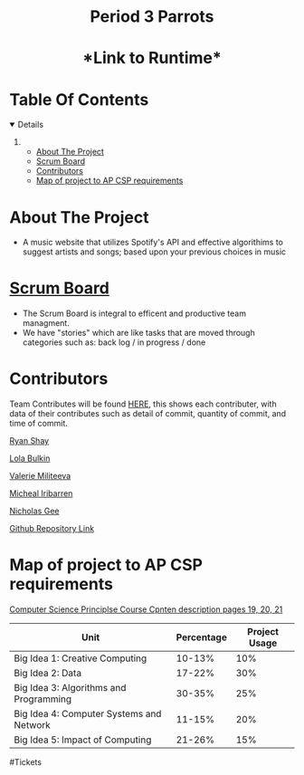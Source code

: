 <!-- PROJECT LOGO -->
<h1 align="center">Period 3 Parrots</h1>
<h1 align="center">*Link to Runtime*</h1>

<!-- TABLE OF CONTENTS -->
# Table Of Contents
<details open="open">
  <ol>
    <li>
      <ul>
          <li><a href="#about-the-project">About The Project</a></li> 
          <li><a href="#scrum-board">Scrum Board</a></li>
          <li><a href="#contributors">Contributors</a></li>
          <li><a href="#map-of-project-to-ap-csp-requirements">Map of project to AP CSP requirements</a></li>
      <ul>
    </li>
  </ol>
  </ol>
</details>



# About The Project
 -  A music website that utilizes Spotify's API and effective algorithims to suggest artists and songs; based upon your previous choices in music 

# [Scrum Board](https://github.com/MaxVukovich/P2Lions/projects/1?fullscreen=true)
 - The Scrum Board is integral to efficent and productive team managment. 
 - We have "stories" which are like tasks that are moved through categories such as: back log / in progress / done

# Contributors
Team Contributes will be found [HERE](https://github.com/ryanshay18/P3Parrots/graphs/contributors), this shows each contributer, with data of their contributes such as detail of commit, quantity of commit, and time of commit.

[Ryan Shay](https://github.com/ryanshay18)

[Lola Bulkin](https://github.com/lolabulkin)

[Valerie Militeeva](https://github.com/valeriemiliteeva)

[Micheal Iribarren](https://github.com/MICHEALIRIBARREN)

[Nicholas Gee](https://github.com/1855495)

[Github Repository Link](https://github.com/ryanshay18/P3Parrots)

# Map of project to AP CSP requirements
[Computer Science Principlse Course Cpnten description pages 19, 20, 21](https://apcentral.collegeboard.org/pdf/ap-computer-science-principles-course-and-exam-description.pdf?course=ap-computer-science-principles)

| Unit | Percentage | Project Usage |
| ------------- | ----------- | ----------- |
|  Big Idea 1: Creative Computing | 10-13% | 10% |
|  Big Idea 2: Data | 17-22% | 30% |
|  Big Idea 3: Algorithms and Programming | 30-35% | 25% |
|  Big Idea 4: Computer Systems and Network | 11-15% | 20% |
|  Big Idea 5: Impact of Computing | 21-26% | 15% |

#Tickets
<!-- # Previous Assignments -->
<!-- Can add previous stuff you did here -->
